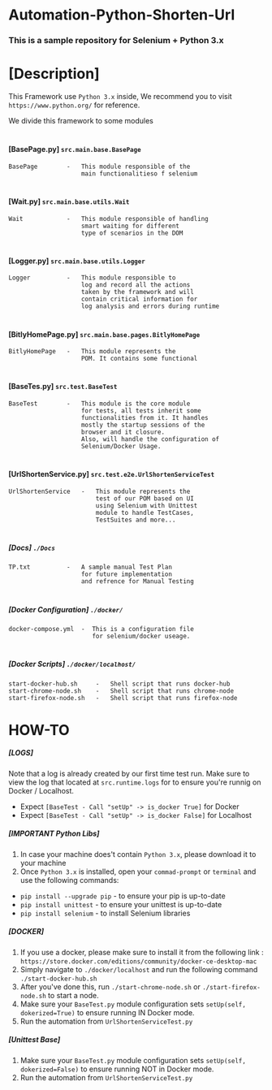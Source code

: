 # Automation-Python-Shorten-Url
### This is a sample repository for Selenium + Python 3.x 

# [Description]
This Framework use `Python 3.x` inside,
We recommend you to visit `https://www.python.org/` for reference.

We divide this framework to some modules 

#
#### [BasePage.py] `src.main.base.BasePage`
    BasePage        -   This module responsible of the  
                        main functionalitieso f selenium  

#
#### [Wait.py] `src.main.base.utils.Wait`
    Wait            -   This module responsible of handling
                        smart waiting for different  
                        type of scenarios in the DOM

#
#### [Logger.py] `src.main.base.utils.Logger`
    Logger          -   This module responsible to 
                        log and record all the actions 
                        taken by the framework and will
                        contain critical information for
                        log analysis and errors during runtime 

#
#### [BitlyHomePage.py] `src.main.base.pages.BitlyHomePage`
    BitlyHomePage   -   This module represents the
                        POM. It contains some functional

#
#### [BaseTes.py] `src.test.BaseTest`
    BaseTest        -   This module is the core module 
                        for tests, all tests inherit some
                        functionalities from it. It handles
                        mostly the startup sessions of the
                        browser and it closure.
                        Also, will handle the configuration of 
                        Selenium/Docker Usage.

#
#### [UrlShortenService.py] `src.test.e2e.UrlShortenServiceTest`
    UrlShortenService   -   This module represents the
                            test of our POM based on UI
                            using Selenium with Unittest
                            module to handle TestCases, 
                            TestSuites and more...

#
##### [Docs] `./Docs`
    TP.txt          -   A sample manual Test Plan
                        for future implementation 
                        and refrence for Manual Testing 

#
##### [Docker Configuration] `./docker/`
    docker-compose.yml  -  This is a configuration file
                           for selenium/docker useage.   

#
##### [Docker Scripts] `./docker/localhost/`
    start-docker-hub.sh     -   Shell script that runs docker-hub
    start-chrome-node.sh    -   Shell script that runs chrome-node 
    start-firefox-node.sh   -   Shell script that runs firefox-node

#
# HOW-TO
##### [LOGS]
Note that a log is already created by our first time test run.
Make sure to view the log that located at `src.runtime.logs`
for to ensure you're runnig on Docker / Localhost.
* Expect `[BaseTest - Call "setUp" -> is_docker True]` for Docker
* Expect `[BaseTest - Call "setUp" -> is_docker False]` for Localhost

##### [IMPORTANT Python Libs]
1. In case your machine does't contain `Python 3.x`, please download it to your machine
2. Once `Python 3.x` is installed, open your `commad-prompt` or `terminal`
and use the following commands:
- `pip install --upgrade pip`   -   to ensure your pip is up-to-date
- `pip install unittest`        -   to ensure your unittest is up-to-date
- `pip install selenium`        -   to install Selenium libraries

##### [DOCKER]
1. If you use a docker, please make sure to install it 
from the following link : `https://store.docker.com/editions/community/docker-ce-desktop-mac`
2. Simply navigate to `./docker/localhost` and run the following command
`./start-docker-hub.sh` 
3. After you've done this, run `./start-chrome-node.sh` or `./start-firefox-node.sh`
to start a node.
4. Make sure your `BaseTest.py` module configuration
sets `setUp(self, dokerized=True)` to ensure running IN Docker mode.
5. Run the automation from `UrlShortenServiceTest.py`

##### [Unittest Base]
1. Make sure your `BaseTest.py` module configuration
sets `setUp(self, dokerized=False)` to ensure running NOT in Docker mode.
2. Run the automation from `UrlShortenServiceTest.py`
